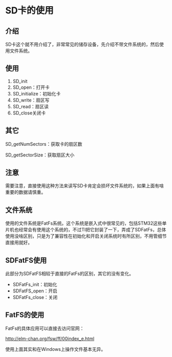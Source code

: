 # SD卡的使用

## 介绍

SD卡这个就不用介绍了，非常常见的储存设备，先介绍不带文件系统的，然后使用文件系统。

## 使用

1.  SD_init
2.  SD_open：打开卡
3.  SD_initialize：初始化卡
4.  SD_write：扇区写
5.  SD_read：扇区读
6.  SD_close关闭卡

## 其它

SD_getNumSectors：获取卡的扇区数

SD_getSectorSize：获取扇区大小

## 注意

需要注意，直接使用这种方法来读写SD卡肯定会损坏文件系统的，如果上面有啥重要的数据请慎重。

## 文件系统

使用的文件系统是FatFs系统。这个系统是嵌入式中很常见的，包括STM32这些单片机也经常会有使用这个系统的，不过TI把它封装了一下，弄成了SDFatFs，总体使用没啥区别，只是为了兼容性在初始化和开启关闭系统时有所区别，不用管细节直接用就好。

## SDFatFS使用

此部分为SDFatFS相较于直接的FatFs的区别，其它的没有变化。

-   SDFatFs_init：初始化
-   SDFatFS_open：开启
-   SDFatFs_close：关闭

## FatFS的使用

FatFs的具体应用可以直接去访问官网：

http://elm-chan.org/fsw/ff/00index_e.html

使用上面其实和在Windows上操作文件基本无异。

